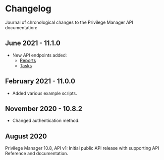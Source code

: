 [title]: # (Changelog)
[tags]: # (api)
[priority]: # (90000)
# Changelog

Journal of chronological changes to the Privilege Manager API documentation:

## June 2021 - 11.1.0

* New API endpoints added:
  * [Reports](../reports/index.md)
  * [Tasks](../tasks/index.md)

## February 2021 - 11.0.0

* Added various example scripts.

## November 2020 - 10.8.2

* Changed authentication method.

## August 2020

Privilege Manager 10.8, API v1: Initial public API release with supporting API Reference and documentation.
